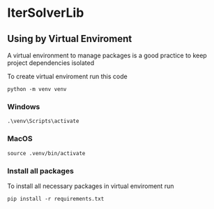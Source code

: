 # IterSolverLib

## Using by Virtual Enviroment
A virtual environment to manage packages is a good practice to keep project dependencies isolated

To create virtual enviroment run this code
```
python -m venv venv
```

### Windows
```
.\venv\Scripts\activate
```
### MacOS
```
source .venv/bin/activate
```
### Install all packages
To install all necessary packages in virtual enviroment run
```
pip install -r requirements.txt
```
